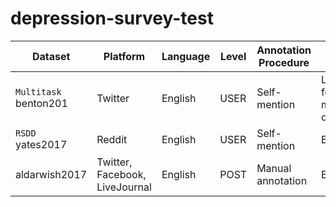 # depression-survey-test



|Dataset| Platform                       | Language | Level | Annotation Procedure | Label                         | Dataset Size | Availability |
|----------------------------------------------------------------------------------------------------------------------------------------------------------------------------|--------------------------------|----------|-------|----------------------|-------------------------------|--------------|--------------|
| `Multitask` benton201                                                                                                                                      | Twitter                        | English  | USER  | Self-mention         | Labels for multiple disorders | 9.5K users   | UNK          |
| `RSDD` yates2017                                                                                                                                          | Reddit                         | English  | USER  | Self-mention         | BIN                           | 116K users   | DUA          |
| aldarwish2017                                                                                                                                          | Twitter, Facebook, LiveJournal | English  | POST  | Manual annotation    | BIN| DSM-IV symptoms          | 6.7K posts   | API          |
